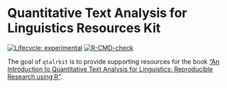 
<!-- README.md is generated from README.Rmd. Please edit that file -->

# Quantitative Text Analysis for Linguistics Resources Kit

<!-- badges: start -->

[![Lifecycle:
experimental](https://img.shields.io/badge/lifecycle-experimental-orange.svg)](https://lifecycle.r-lib.org/articles/stages.html#experimental)
[![R-CMD-check](https://github.com/qtalr/qtalrkit/actions/workflows/R-CMD-check.yaml/badge.svg)](https://github.com/qtalr/qtalrkit/actions/workflows/R-CMD-check.yaml)
<!-- badges: end -->

The goal of `qtalrkit` is to provide supporting resources for the book
[“An Introduction to Quantitative Text Analysis for Linguistics:
Reproducible Research using R”](https://qtalr.github.io/book/).
